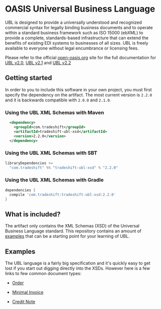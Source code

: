 OASIS Universal Business Language
=================================

UBL is designed to provide a universally understood and recognized commercial syntax for legally binding business documents and to operate within a standard business framework such as ISO 15000 (ebXML) to provide a complete, standards-based  infrastructure that can extend the benefits of existing EDI systems to businesses of all sizes. UBL is freely available to everyone without legal encumbrance or licensing fees.

Please refer to the official [open-oasis.org](http://oasis-open.org/) site for the full documentation for [UBL v2.0](http://docs.oasis-open.org/ubl/os-UBL-2.0/UBL-2.0.html), [UBL v2.1](http://docs.oasis-open.org/ubl/os-UBL-2.1/UBL-2.1.html) and [UBL v2.2](https://docs.oasis-open.org/ubl/cs01-UBL-2.2/UBL-2.2.html)

## Getting started
In order to you to include this software in your own project, you must first specify the dependency on the artifact. The most current version is `2.2.0` and it is backwards compatible with `2.0.0` and `2.1.0`.

### Using the UBL XML Schemas with Maven

```xml
  <dependency>
    <groupId>com.tradeshift</groupId>
    <artifactId>tradeshift-ubl-xsd</artifactId>
    <version>2.2.0</version>
  </dependency>
```

### Using the UBL XML Schemas with SBT
```sbt
libraryDependencies +=
  "com.tradeshift" %% "tradeshift-ubl-xsd" % "2.2.0"
```

### Using the UBL XML Schemas with Gradle
```gradle
dependencies {
  compile 'com.tradeshift:tradeshift-ubl-xsd:2.2.0'
}
```

## What is included?
The artifact only contains the XML Schemas (XSD) of the Universal Business Language standard. This repository contains an amount of [examples](src/test/resources/org/oasis-open/ubl/examples) that can be a starting point for your learning of UBL.



## Examples
The UBL language is a fairly big specification and it's quickly easy to get lost if you start out digging directly into the XSDs. However here is a few links to few common document types:


 * [Order](src/test/resources/org/oasis-open/ubl/examples/UBL-Order-2.1-Example.xml)

 * [Minimal Invoice](src/test/resources/org/oasis-open/ubl/examples/UBL-Invoice-2.1-Example-Trivial.xml)

 * [Credit Note](src/test/resources/org/oasis-open/ubl/examples/UBL-CreditNote-2.1-Example.xml)

